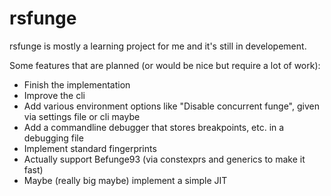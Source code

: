 # rsfunge

rsfunge is mostly a learning project for me and it's still in developement.

Some features that are planned (or would be nice but require a lot of work):
* Finish the implementation
* Improve the cli
* Add various environment options like "Disable concurrent funge", given via settings file or cli maybe
* Add a commandline debugger that stores breakpoints, etc. in a debugging file
* Implement standard fingerprints
* Actually support Befunge93 (via constexprs and generics to make it fast)
* Maybe (really big maybe) implement a simple JIT
